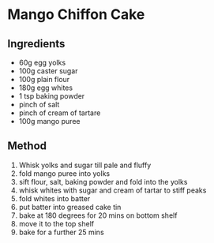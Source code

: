 # Mango Chiffon Cake

## Ingredients
- 60g egg yolks
- 100g caster sugar
- 100g plain flour
- 180g egg whites
- 1 tsp baking powder
- pinch of salt
- pinch of cream of tartare
- 100g mango puree

## Method
1. Whisk yolks and sugar till pale and fluffy
2. fold mango puree into yolks
3. sift flour, salt, baking powder and fold into the yolks
4. whisk whites with sugar and cream of tartar to stiff peaks
5. fold whites into batter
6. put batter into greased cake tin
7. bake at 180 degrees for 20 mins on bottom shelf
8. move it to the top shelf
9. bake for a further 25 mins
